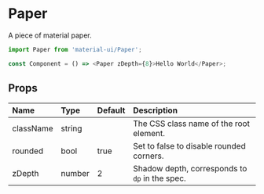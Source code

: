 Paper
=====

A piece of material paper.

```js
import Paper from 'material-ui/Paper';

const Component = () => <Paper zDepth={8}>Hello World</Paper>;
```

Props
-----


| Name | Type | Default | Description |
|:-----|:-----|:-----|:-----|
| className | string |  |  The CSS class name of the root element. |
| rounded | bool | true |  Set to false to disable rounded corners. |
| zDepth | number | 2 |  Shadow depth, corresponds to `dp` in the spec. |
